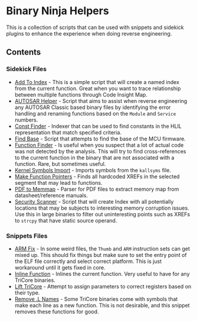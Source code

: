 # Binary Ninja Helpers

This is a collection of scripts that can be used with snippets and sidekick plugins to enhance the experience when doing reverse engineering.

## Contents

### Sidekick Files

* [Add To Index](./sidekick/add_to_index/) - This is a simple script that will create a named index from the current function. Great when you want to trace relationship between multiple functions through Code Insight Map.
* [AUTOSAR Helper](./sidekick/autosar_helper/) - Script that aims to assist when reverse engineering any AUTOSAR Classic based binary files by identifying the error handling and renaming functions based on the `Module` and `Service` numbers.
* [Const Finder](./sidekick/const_finder/) - Indexer that can be used to find constants in the HLIL representation that match specified criteria.
* [Find Base](./sidekick/find_base/) - Script that attempts to find the base of the MCU firmware. 
* [Function Finder](./sidekick/function_finder/) - Is useful when you suspect that a lot of actual code was not detected by the analysis. This will try to find cross-references to the current function in the binary that are not associated with a function. Rare, but sometimes useful.
* [Kernel Symbols Import](./sidekick/kernel_symbols/) - Imports symbols from the `kallsyms` file.
* [Make Function Pointers](./sidekick/make_function_pointers/) - Finds all hardcoded XREFs in the selected segment that may lead to functions.
* [PDF to Memmap](./sidekick/pdf_to_memmap/) - Parser for PDF files to extract memory map from datasheet/reference manuals.
* [Security Scanner](./sidekick/security_scanner/) - Script that will create Index with all potentially locations that may be subjects to interesting memory corruption issues. Use this in large binaries to filter out uninteresting points such as XREFs to `strcpy` that have static source operand.

### Snippets Files

* [ARM Fix](./snippets/arm_fix_address/) - In some weird files, the `Thumb` and `ARM` instruction sets can get mixed up. This should fix things but make sure to set the entry point of the ELF file correctly and select correct platform. This is just workaround until it gets fixed in core.
* [Inline Function](./snippets/inline_function/) - Inlines the current function. Very useful to have for any TriCore binaries.
* [Lift TriCore](./snippets/lift_tricore/) - Attempt to assign parameters to correct registers based on their type.
* [Remove .L Names](./snippets/remove_l_names_tricore/) - Some TriCore binaries come with symbols that make each line as a new function. This is not desirable, and this snippet removes these functions for good.
